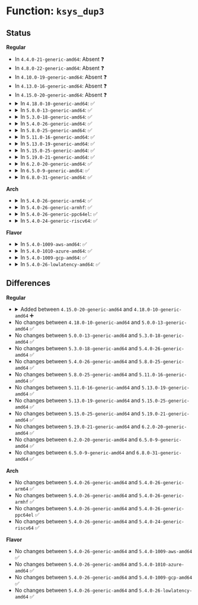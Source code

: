 # Function: <code>ksys_dup3</code>

## Status
<b>Regular</b>
<ul>
<li>
In <code>4.4.0-21-generic-amd64</code>: Absent ❓
</li>
<li>
In <code>4.8.0-22-generic-amd64</code>: Absent ❓
</li>
<li>
In <code>4.10.0-19-generic-amd64</code>: Absent ❓
</li>
<li>
In <code>4.13.0-16-generic-amd64</code>: Absent ❓
</li>
<li>
In <code>4.15.0-20-generic-amd64</code>: Absent ❓
</li>
<li>
<details>
<summary>In <code>4.18.0-10-generic-amd64</code>: ✅</summary>

```c
int ksys_dup3(unsigned int oldfd, unsigned int newfd, int flags)
```

```json
{
  "name": "ksys_dup3",
  "collision_type": "Unique Static",
  "inline_type": "No",
  "funcs": [
    {
      "addr": 18446744071581712272,
      "name": "ksys_dup3",
      "external": false,
      "loc": "fs/file.c:874",
      "file": "fs/file.c",
      "inline": "seen, unknown",
      "caller_inline": [],
      "caller_func": [
        "fs/file.c:__ia32_sys_dup2",
        "fs/file.c:__x64_sys_dup2",
        "fs/file.c:__ia32_sys_dup3",
        "fs/file.c:__x64_sys_dup3"
      ]
    }
  ],
  "symbols": [
    {
      "addr": 18446744071581712272,
      "name": "ksys_dup3",
      "section": ".text",
      "bind": "STB_LOCAL",
      "size": 249
    }
  ]
}
```
</details>
</li>
<li>
<details>
<summary>In <code>5.0.0-13-generic-amd64</code>: ✅</summary>

```c
int ksys_dup3(unsigned int oldfd, unsigned int newfd, int flags)
```

```json
{
  "name": "ksys_dup3",
  "collision_type": "Unique Static",
  "inline_type": "No",
  "funcs": [
    {
      "addr": 18446744071581798784,
      "name": "ksys_dup3",
      "external": false,
      "loc": "fs/file.c:904",
      "file": "fs/file.c",
      "inline": "seen, unknown",
      "caller_inline": [],
      "caller_func": [
        "fs/file.c:__ia32_sys_dup2",
        "fs/file.c:__x64_sys_dup2",
        "fs/file.c:__ia32_sys_dup3",
        "fs/file.c:__x64_sys_dup3"
      ]
    }
  ],
  "symbols": [
    {
      "addr": 18446744071581798784,
      "name": "ksys_dup3",
      "section": ".text",
      "bind": "STB_LOCAL",
      "size": 249
    }
  ]
}
```
</details>
</li>
<li>
<details>
<summary>In <code>5.3.0-18-generic-amd64</code>: ✅</summary>

```c
int ksys_dup3(unsigned int oldfd, unsigned int newfd, int flags)
```

```json
{
  "name": "ksys_dup3",
  "collision_type": "Unique Static",
  "inline_type": "No",
  "funcs": [
    {
      "addr": 18446744071581917584,
      "name": "ksys_dup3",
      "external": false,
      "loc": "fs/file.c:910",
      "file": "fs/file.c",
      "inline": "seen, unknown",
      "caller_inline": [],
      "caller_func": [
        "fs/file.c:__ia32_sys_dup2",
        "fs/file.c:__x64_sys_dup2",
        "fs/file.c:__ia32_sys_dup3",
        "fs/file.c:__x64_sys_dup3"
      ]
    }
  ],
  "symbols": [
    {
      "addr": 18446744071581917584,
      "name": "ksys_dup3",
      "section": ".text",
      "bind": "STB_LOCAL",
      "size": 260
    }
  ]
}
```
</details>
</li>
<li>
<details>
<summary>In <code>5.4.0-26-generic-amd64</code>: ✅</summary>

```c
int ksys_dup3(unsigned int oldfd, unsigned int newfd, int flags)
```

```json
{
  "name": "ksys_dup3",
  "collision_type": "Unique Static",
  "inline_type": "No",
  "funcs": [
    {
      "addr": 18446744071581989968,
      "name": "ksys_dup3",
      "external": false,
      "loc": "fs/file.c:910",
      "file": "fs/file.c",
      "inline": "seen, unknown",
      "caller_inline": [],
      "caller_func": [
        "fs/file.c:__ia32_sys_dup2",
        "fs/file.c:__x64_sys_dup2",
        "fs/file.c:__ia32_sys_dup3",
        "fs/file.c:__x64_sys_dup3"
      ]
    }
  ],
  "symbols": [
    {
      "addr": 18446744071581989968,
      "name": "ksys_dup3",
      "section": ".text",
      "bind": "STB_LOCAL",
      "size": 260
    }
  ]
}
```
</details>
</li>
<li>
<details>
<summary>In <code>5.8.0-25-generic-amd64</code>: ✅</summary>

```c
int ksys_dup3(unsigned int oldfd, unsigned int newfd, int flags)
```

```json
{
  "name": "ksys_dup3",
  "collision_type": "Unique Static",
  "inline_type": "No",
  "funcs": [
    {
      "addr": 18446744071582223760,
      "name": "ksys_dup3",
      "external": false,
      "loc": "fs/file.c:935",
      "file": "fs/file.c",
      "inline": "seen, unknown",
      "caller_inline": [],
      "caller_func": [
        "fs/file.c:__ia32_sys_dup2",
        "fs/file.c:__x64_sys_dup2",
        "fs/file.c:__ia32_sys_dup3",
        "fs/file.c:__x64_sys_dup3"
      ]
    }
  ],
  "symbols": [
    {
      "addr": 18446744071582223760,
      "name": "ksys_dup3",
      "section": ".text",
      "bind": "STB_LOCAL",
      "size": 260
    }
  ]
}
```
</details>
</li>
<li>
<details>
<summary>In <code>5.11.0-16-generic-amd64</code>: ✅</summary>

```c
int ksys_dup3(unsigned int oldfd, unsigned int newfd, int flags)
```

```json
{
  "name": "ksys_dup3",
  "collision_type": "Unique Static",
  "inline_type": "No",
  "funcs": [
    {
      "addr": 18446744071582271904,
      "name": "ksys_dup3",
      "external": false,
      "loc": "fs/file.c:1127",
      "file": "fs/file.c",
      "inline": "seen, unknown",
      "caller_inline": [],
      "caller_func": [
        "fs/file.c:__ia32_sys_dup2",
        "fs/file.c:__x64_sys_dup2",
        "fs/file.c:__ia32_sys_dup3",
        "fs/file.c:__x64_sys_dup3"
      ]
    }
  ],
  "symbols": [
    {
      "addr": 18446744071582271904,
      "name": "ksys_dup3",
      "section": ".text",
      "bind": "STB_LOCAL",
      "size": 261
    }
  ]
}
```
</details>
</li>
<li>
<details>
<summary>In <code>5.13.0-19-generic-amd64</code>: ✅</summary>

```c
int ksys_dup3(unsigned int oldfd, unsigned int newfd, int flags)
```

```json
{
  "name": "ksys_dup3",
  "collision_type": "Unique Static",
  "inline_type": "No",
  "funcs": [
    {
      "addr": 18446744071582297808,
      "name": "ksys_dup3",
      "external": false,
      "loc": "fs/file.c:1138",
      "file": "fs/file.c",
      "inline": "seen, unknown",
      "caller_inline": [],
      "caller_func": [
        "fs/file.c:__ia32_sys_dup2",
        "fs/file.c:__x64_sys_dup2",
        "fs/file.c:__ia32_sys_dup3",
        "fs/file.c:__x64_sys_dup3"
      ]
    }
  ],
  "symbols": [
    {
      "addr": 18446744071582297808,
      "name": "ksys_dup3",
      "section": ".text",
      "bind": "STB_LOCAL",
      "size": 261
    }
  ]
}
```
</details>
</li>
<li>
<details>
<summary>In <code>5.15.0-25-generic-amd64</code>: ✅</summary>

```c
int ksys_dup3(unsigned int oldfd, unsigned int newfd, int flags)
```

```json
{
  "name": "ksys_dup3",
  "collision_type": "Unique Static",
  "inline_type": "No",
  "funcs": [
    {
      "addr": 18446744071582616880,
      "name": "ksys_dup3",
      "external": false,
      "loc": "fs/file.c:1204",
      "file": "fs/file.c",
      "inline": "seen, unknown",
      "caller_inline": [],
      "caller_func": [
        "fs/file.c:__ia32_sys_dup2",
        "fs/file.c:__x64_sys_dup2",
        "fs/file.c:__ia32_sys_dup3",
        "fs/file.c:__x64_sys_dup3"
      ]
    }
  ],
  "symbols": [
    {
      "addr": 18446744071582616880,
      "name": "ksys_dup3",
      "section": ".text",
      "bind": "STB_LOCAL",
      "size": 261
    }
  ]
}
```
</details>
</li>
<li>
<details>
<summary>In <code>5.19.0-21-generic-amd64</code>: ✅</summary>

```c
int ksys_dup3(unsigned int oldfd, unsigned int newfd, int flags)
```

```json
{
  "name": "ksys_dup3",
  "collision_type": "Unique Static",
  "inline_type": "No",
  "funcs": [
    {
      "addr": 18446744071583151520,
      "name": "ksys_dup3",
      "external": false,
      "loc": "fs/file.c:1206",
      "file": "fs/file.c",
      "inline": "seen, unknown",
      "caller_inline": [],
      "caller_func": [
        "fs/file.c:__ia32_sys_dup2",
        "fs/file.c:__x64_sys_dup2",
        "fs/file.c:__ia32_sys_dup3",
        "fs/file.c:__x64_sys_dup3"
      ]
    }
  ],
  "symbols": [
    {
      "addr": 18446744071583151520,
      "name": "ksys_dup3",
      "section": ".text",
      "bind": "STB_LOCAL",
      "size": 296
    }
  ]
}
```
</details>
</li>
<li>
<details>
<summary>In <code>6.2.0-20-generic-amd64</code>: ✅</summary>

```c
int ksys_dup3(unsigned int oldfd, unsigned int newfd, int flags)
```

```json
{
  "name": "ksys_dup3",
  "collision_type": "Unique Static",
  "inline_type": "No",
  "funcs": [
    {
      "addr": 18446744071583725200,
      "name": "ksys_dup3",
      "external": false,
      "loc": "fs/file.c:1216",
      "file": "fs/file.c",
      "inline": "seen, unknown",
      "caller_inline": [],
      "caller_func": [
        "fs/file.c:__ia32_sys_dup2",
        "fs/file.c:__x64_sys_dup2",
        "fs/file.c:__ia32_sys_dup3",
        "fs/file.c:__x64_sys_dup3"
      ]
    }
  ],
  "symbols": [
    {
      "addr": 18446744071583725200,
      "name": "ksys_dup3",
      "section": ".text",
      "bind": "STB_LOCAL",
      "size": 296
    }
  ]
}
```
</details>
</li>
<li>
<details>
<summary>In <code>6.5.0-9-generic-amd64</code>: ✅</summary>

```c
int ksys_dup3(unsigned int oldfd, unsigned int newfd, int flags)
```

```json
{
  "name": "ksys_dup3",
  "collision_type": "Unique Static",
  "inline_type": "No",
  "funcs": [
    {
      "addr": 18446744071583942256,
      "name": "ksys_dup3",
      "external": false,
      "loc": "fs/file.c:1231",
      "file": "fs/file.c",
      "inline": "seen, unknown",
      "caller_inline": [],
      "caller_func": [
        "fs/file.c:__ia32_sys_dup2",
        "fs/file.c:__x64_sys_dup2",
        "fs/file.c:__ia32_sys_dup3",
        "fs/file.c:__x64_sys_dup3"
      ]
    }
  ],
  "symbols": [
    {
      "addr": 18446744071583942256,
      "name": "ksys_dup3",
      "section": ".text",
      "bind": "STB_LOCAL",
      "size": 296
    }
  ]
}
```
</details>
</li>
<li>
<details>
<summary>In <code>6.8.0-31-generic-amd64</code>: ✅</summary>

```c
int ksys_dup3(unsigned int oldfd, unsigned int newfd, int flags)
```

```json
{
  "name": "ksys_dup3",
  "collision_type": "Unique Static",
  "inline_type": "No",
  "funcs": [
    {
      "addr": 18446744071584147616,
      "name": "ksys_dup3",
      "external": false,
      "loc": "fs/file.c:1355",
      "file": "fs/file.c",
      "inline": "seen, unknown",
      "caller_inline": [],
      "caller_func": [
        "fs/file.c:__ia32_sys_dup2",
        "fs/file.c:__x64_sys_dup2",
        "fs/file.c:__ia32_sys_dup3",
        "fs/file.c:__x64_sys_dup3"
      ]
    }
  ],
  "symbols": [
    {
      "addr": 18446744071584147616,
      "name": "ksys_dup3",
      "section": ".text",
      "bind": "STB_LOCAL",
      "size": 291
    }
  ]
}
```
</details>
</li>
</ul>
<b>Arch</b>
<ul>
<li>
<details>
<summary>In <code>5.4.0-26-generic-arm64</code>: ✅</summary>

```c
int ksys_dup3(unsigned int oldfd, unsigned int newfd, int flags)
```

```json
{
  "name": "ksys_dup3",
  "collision_type": "Unique Static",
  "inline_type": "No",
  "funcs": [
    {
      "addr": 18446603336493504408,
      "name": "ksys_dup3",
      "external": false,
      "loc": "fs/file.c:910",
      "file": "fs/file.c",
      "inline": "seen, unknown",
      "caller_inline": [],
      "caller_func": [
        "fs/file.c:__arm64_sys_dup2",
        "fs/file.c:__arm64_sys_dup3"
      ]
    }
  ],
  "symbols": [
    {
      "addr": 18446603336493504408,
      "name": "ksys_dup3",
      "section": ".text",
      "bind": "STB_LOCAL",
      "size": 324
    }
  ]
}
```
</details>
</li>
<li>
<details>
<summary>In <code>5.4.0-26-generic-armhf</code>: ✅</summary>

```c
int ksys_dup3(unsigned int oldfd, unsigned int newfd, int flags)
```

```json
{
  "name": "ksys_dup3",
  "collision_type": "Unique Static",
  "inline_type": "No",
  "funcs": [
    {
      "addr": 3227061136,
      "name": "ksys_dup3",
      "external": false,
      "loc": "fs/file.c:910",
      "file": "fs/file.c",
      "inline": "seen, unknown",
      "caller_inline": [],
      "caller_func": [
        "fs/file.c:__se_sys_dup2",
        "fs/file.c:__se_sys_dup3"
      ]
    }
  ],
  "symbols": [
    {
      "addr": 3227061136,
      "name": "ksys_dup3",
      "section": ".text",
      "bind": "STB_LOCAL",
      "size": 272
    }
  ]
}
```
</details>
</li>
<li>
<details>
<summary>In <code>5.4.0-26-generic-ppc64el</code>: ✅</summary>

```c
int ksys_dup3(unsigned int oldfd, unsigned int newfd, int flags)
```

```json
{
  "name": "ksys_dup3",
  "collision_type": "Unique Static",
  "inline_type": "No",
  "funcs": [
    {
      "addr": 13835058055287066080,
      "name": "ksys_dup3",
      "external": false,
      "loc": "fs/file.c:910",
      "file": "fs/file.c",
      "inline": "seen, unknown",
      "caller_inline": [],
      "caller_func": [
        "fs/file.c:__se_sys_dup2",
        "fs/file.c:__se_sys_dup3"
      ]
    }
  ],
  "symbols": [
    {
      "addr": 13835058055287066080,
      "name": "ksys_dup3",
      "section": ".text",
      "bind": "STB_LOCAL",
      "size": 408
    }
  ]
}
```
</details>
</li>
<li>
<details>
<summary>In <code>5.4.0-24-generic-riscv64</code>: ✅</summary>

```c
int ksys_dup3(unsigned int oldfd, unsigned int newfd, int flags)
```

```json
{
  "name": "ksys_dup3",
  "collision_type": "Unique Static",
  "inline_type": "No",
  "funcs": [
    {
      "addr": 18446743936273176656,
      "name": "ksys_dup3",
      "external": false,
      "loc": "fs/file.c:910",
      "file": "fs/file.c",
      "inline": "seen, unknown",
      "caller_inline": [],
      "caller_func": [
        "fs/file.c:__se_sys_dup2",
        "fs/file.c:__se_sys_dup3"
      ]
    }
  ],
  "symbols": [
    {
      "addr": 18446743936273176656,
      "name": "ksys_dup3",
      "section": ".text",
      "bind": "STB_LOCAL",
      "size": 288
    }
  ]
}
```
</details>
</li>
</ul>
<b>Flavor</b>
<ul>
<li>
<details>
<summary>In <code>5.4.0-1009-aws-amd64</code>: ✅</summary>

```c
int ksys_dup3(unsigned int oldfd, unsigned int newfd, int flags)
```

```json
{
  "name": "ksys_dup3",
  "collision_type": "Unique Static",
  "inline_type": "No",
  "funcs": [
    {
      "addr": 18446744071581958704,
      "name": "ksys_dup3",
      "external": false,
      "loc": "fs/file.c:910",
      "file": "fs/file.c",
      "inline": "seen, unknown",
      "caller_inline": [],
      "caller_func": [
        "fs/file.c:__ia32_sys_dup2",
        "fs/file.c:__x64_sys_dup2",
        "fs/file.c:__ia32_sys_dup3",
        "fs/file.c:__x64_sys_dup3"
      ]
    }
  ],
  "symbols": [
    {
      "addr": 18446744071581958704,
      "name": "ksys_dup3",
      "section": ".text",
      "bind": "STB_LOCAL",
      "size": 260
    }
  ]
}
```
</details>
</li>
<li>
<details>
<summary>In <code>5.4.0-1010-azure-amd64</code>: ✅</summary>

```c
int ksys_dup3(unsigned int oldfd, unsigned int newfd, int flags)
```

```json
{
  "name": "ksys_dup3",
  "collision_type": "Unique Static",
  "inline_type": "No",
  "funcs": [
    {
      "addr": 18446744071581896272,
      "name": "ksys_dup3",
      "external": false,
      "loc": "fs/file.c:910",
      "file": "fs/file.c",
      "inline": "seen, unknown",
      "caller_inline": [],
      "caller_func": [
        "fs/file.c:__ia32_sys_dup2",
        "fs/file.c:__x64_sys_dup2",
        "fs/file.c:__ia32_sys_dup3",
        "fs/file.c:__x64_sys_dup3"
      ]
    }
  ],
  "symbols": [
    {
      "addr": 18446744071581896272,
      "name": "ksys_dup3",
      "section": ".text",
      "bind": "STB_LOCAL",
      "size": 260
    }
  ]
}
```
</details>
</li>
<li>
<details>
<summary>In <code>5.4.0-1009-gcp-amd64</code>: ✅</summary>

```c
int ksys_dup3(unsigned int oldfd, unsigned int newfd, int flags)
```

```json
{
  "name": "ksys_dup3",
  "collision_type": "Unique Static",
  "inline_type": "No",
  "funcs": [
    {
      "addr": 18446744071581950016,
      "name": "ksys_dup3",
      "external": false,
      "loc": "fs/file.c:910",
      "file": "fs/file.c",
      "inline": "seen, unknown",
      "caller_inline": [],
      "caller_func": [
        "fs/file.c:__ia32_sys_dup2",
        "fs/file.c:__x64_sys_dup2",
        "fs/file.c:__ia32_sys_dup3",
        "fs/file.c:__x64_sys_dup3"
      ]
    }
  ],
  "symbols": [
    {
      "addr": 18446744071581950016,
      "name": "ksys_dup3",
      "section": ".text",
      "bind": "STB_LOCAL",
      "size": 260
    }
  ]
}
```
</details>
</li>
<li>
<details>
<summary>In <code>5.4.0-26-lowlatency-amd64</code>: ✅</summary>

```c
int ksys_dup3(unsigned int oldfd, unsigned int newfd, int flags)
```

```json
{
  "name": "ksys_dup3",
  "collision_type": "Unique Static",
  "inline_type": "No",
  "funcs": [
    {
      "addr": 18446744071582019920,
      "name": "ksys_dup3",
      "external": false,
      "loc": "fs/file.c:910",
      "file": "fs/file.c",
      "inline": "seen, unknown",
      "caller_inline": [],
      "caller_func": [
        "fs/file.c:__ia32_sys_dup2",
        "fs/file.c:__x64_sys_dup2",
        "fs/file.c:__ia32_sys_dup3",
        "fs/file.c:__x64_sys_dup3"
      ]
    }
  ],
  "symbols": [
    {
      "addr": 18446744071582019920,
      "name": "ksys_dup3",
      "section": ".text",
      "bind": "STB_LOCAL",
      "size": 275
    }
  ]
}
```
</details>
</li>
</ul>

## Differences
<b>Regular</b>
<ul>
<li>
<details>
<summary>Added between <code>4.15.0-20-generic-amd64</code> and <code>4.18.0-10-generic-amd64</code> ➕</summary>

```c
int ksys_dup3(unsigned int oldfd, unsigned int newfd, int flags)
```
</details>
</li>
<li>
No changes between <code>4.18.0-10-generic-amd64</code> and <code>5.0.0-13-generic-amd64</code> ✅
</li>
<li>
No changes between <code>5.0.0-13-generic-amd64</code> and <code>5.3.0-18-generic-amd64</code> ✅
</li>
<li>
No changes between <code>5.3.0-18-generic-amd64</code> and <code>5.4.0-26-generic-amd64</code> ✅
</li>
<li>
No changes between <code>5.4.0-26-generic-amd64</code> and <code>5.8.0-25-generic-amd64</code> ✅
</li>
<li>
No changes between <code>5.8.0-25-generic-amd64</code> and <code>5.11.0-16-generic-amd64</code> ✅
</li>
<li>
No changes between <code>5.11.0-16-generic-amd64</code> and <code>5.13.0-19-generic-amd64</code> ✅
</li>
<li>
No changes between <code>5.13.0-19-generic-amd64</code> and <code>5.15.0-25-generic-amd64</code> ✅
</li>
<li>
No changes between <code>5.15.0-25-generic-amd64</code> and <code>5.19.0-21-generic-amd64</code> ✅
</li>
<li>
No changes between <code>5.19.0-21-generic-amd64</code> and <code>6.2.0-20-generic-amd64</code> ✅
</li>
<li>
No changes between <code>6.2.0-20-generic-amd64</code> and <code>6.5.0-9-generic-amd64</code> ✅
</li>
<li>
No changes between <code>6.5.0-9-generic-amd64</code> and <code>6.8.0-31-generic-amd64</code> ✅
</li>
</ul>
<b>Arch</b>
<ul>
<li>
No changes between <code>5.4.0-26-generic-amd64</code> and <code>5.4.0-26-generic-arm64</code> ✅
</li>
<li>
No changes between <code>5.4.0-26-generic-amd64</code> and <code>5.4.0-26-generic-armhf</code> ✅
</li>
<li>
No changes between <code>5.4.0-26-generic-amd64</code> and <code>5.4.0-26-generic-ppc64el</code> ✅
</li>
<li>
No changes between <code>5.4.0-26-generic-amd64</code> and <code>5.4.0-24-generic-riscv64</code> ✅
</li>
</ul>
<b>Flavor</b>
<ul>
<li>
No changes between <code>5.4.0-26-generic-amd64</code> and <code>5.4.0-1009-aws-amd64</code> ✅
</li>
<li>
No changes between <code>5.4.0-26-generic-amd64</code> and <code>5.4.0-1010-azure-amd64</code> ✅
</li>
<li>
No changes between <code>5.4.0-26-generic-amd64</code> and <code>5.4.0-1009-gcp-amd64</code> ✅
</li>
<li>
No changes between <code>5.4.0-26-generic-amd64</code> and <code>5.4.0-26-lowlatency-amd64</code> ✅
</li>
</ul>
